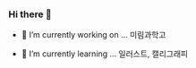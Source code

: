 ### Hi there 👋

- 🔭 I’m currently working on ...
미림과학고


- 🌱 I’m currently learning ...
일러스트, 캘리그래피


<!--
**su1703/su1703** is a ✨ _special_ ✨ repository because its `README.md` (this file) appears on your GitHub profile.

Here are some ideas to get you started:

- 🔭 I’m currently working on ...
미림과학고


- 🌱 I’m currently learning ...
일러스트, 캘리그래피


- 👯 I’m looking to collaborate on ...


- 🤔 I’m looking for help with ...


- 💬 Ask me about ...


- 📫 How to reach me: ...


- 😄 Pronouns: ...


- ⚡ Fun fact: ...
-->
